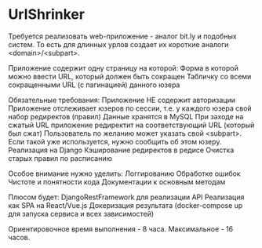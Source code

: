 # UrlShrinker

Требуется реализовать web-приложение - аналог bit.ly и подобных систем.
То есть для длинных урлов создает их короткие аналоги &lt;domain&gt;/&lt;subpart&gt;.

Приложение содержит одну страницу на которой:
Форма в которой можно ввести URL, который должен быть сокращен
Табличку со всеми сокращенными URL (с пагинацией) данного юзера

Обязательные требования:
Приложение НЕ содержит авторизации
Приложение отслеживает юзеров по сессии, т.е. у каждого юзера свой набор редиректов (правил)
Данные хранятся в MySQL
При заходе на сжатый URL приложение редиректит на соответствующий URL (который был сжат)
Пользователь по желанию может указать свой &lt;subpart&gt;. Если такой <subpart> уже используется, нужно сообщить об этом юзеру.
Реализация на Django
Кэширование редиректов в редисе
Очистка старых правил по расписанию

Особое внимание нужно уделить:
Логгированию
Обработке ошибок
Чистоте и понятности кода
Документации к основным методам

Плюсом будет:
DjangoRestFramework для реализации API 
Реализация как SPA на React/Vue.js
Докеризация результата (docker-compose up для запуска сервиса и всех зависимостей)

Ориентировочное время выполнения - 8 часа. Максимальное - 16 часов. 
